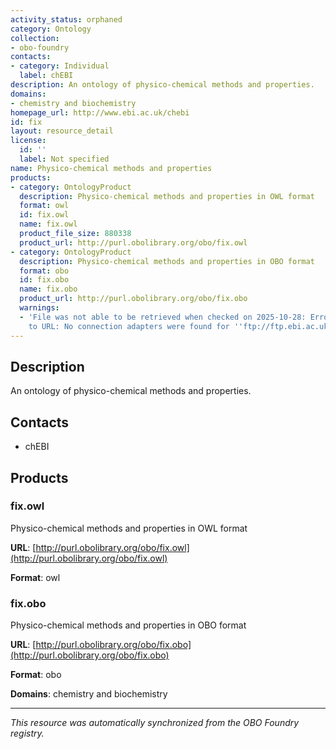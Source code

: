 ```yaml
---
activity_status: orphaned
category: Ontology
collection:
- obo-foundry
contacts:
- category: Individual
  label: chEBI
description: An ontology of physico-chemical methods and properties.
domains:
- chemistry and biochemistry
homepage_url: http://www.ebi.ac.uk/chebi
id: fix
layout: resource_detail
license:
  id: ''
  label: Not specified
name: Physico-chemical methods and properties
products:
- category: OntologyProduct
  description: Physico-chemical methods and properties in OWL format
  format: owl
  id: fix.owl
  name: fix.owl
  product_file_size: 880338
  product_url: http://purl.obolibrary.org/obo/fix.owl
- category: OntologyProduct
  description: Physico-chemical methods and properties in OBO format
  format: obo
  id: fix.obo
  name: fix.obo
  product_url: http://purl.obolibrary.org/obo/fix.obo
  warnings:
  - 'File was not able to be retrieved when checked on 2025-10-28: Error connecting
    to URL: No connection adapters were found for ''ftp://ftp.ebi.ac.uk/pub/databases/chebi/ontology/fix.obo'''
---
```

## Description

An ontology of physico-chemical methods and properties.

## Contacts

- chEBI

## Products

### fix.owl

Physico-chemical methods and properties in OWL format

**URL**: [http://purl.obolibrary.org/obo/fix.owl](http://purl.obolibrary.org/obo/fix.owl)

**Format**: owl

### fix.obo

Physico-chemical methods and properties in OBO format

**URL**: [http://purl.obolibrary.org/obo/fix.obo](http://purl.obolibrary.org/obo/fix.obo)

**Format**: obo

**Domains**: chemistry and biochemistry

---

*This resource was automatically synchronized from the OBO Foundry registry.*